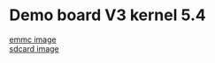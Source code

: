 # Demo board V3 kernel 5.4 
[emmc image](https://github.com/sunplus-plus1/kernel54_demov3_img/blob/master/emmc/ISPBOOOT.BIN)  
[sdcard image](https://github.com/sunplus-plus1/kernel54_demov3_img/blob/master/sdcard/boot2linux_SDcard/ISP_SD_BOOOT.img.zip) 

